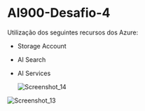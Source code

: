 # AI900-Desafio-4

Utilização dos seguintes recursos dos Azure:

- Storage Account
- AI Search
- AI Services

  ![Screenshot_14](https://github.com/lzandrade/AI900-Desafio-4/assets/159195436/3dbc35d6-272c-418a-b70e-41a91a376f71)

![Screenshot_13](https://github.com/lzandrade/AI900-Desafio-4/assets/159195436/d8ec13ef-4fdb-4e64-8161-285c468eac25)

